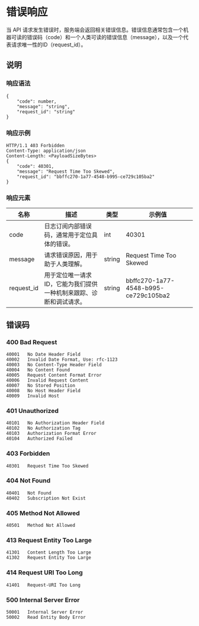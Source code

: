 # 错误响应


当 API 请求发生错误时，服务端会返回相关错误信息。错误信息通常包含一个机器可读的错误码（code）和一个人类可读的错误信息（message），以及一个代表请求唯一性的ID（request_id）。

## 说明

### 响应语法

	{
		"code": number,
		"message": "string",
		"request_id": "string"
	}

### 响应示例

	HTTP/1.1 403 Forbidden
	Content-Type: application/json
	Content-Length: <PayloadSizeBytes>
	{
		"code": 40301,
		"message": "Request Time Too Skewed",
		"request_id": "bbffc270-1a77-4548-b995-ce729c105ba2"
	}
    
### 响应元素

|    名称    |                                描述                                |  类型  |                示例值                |
|------------|--------------------------------------------------------------------|--------|--------------------------------------|
| code       | 日志订阅内部错误码，通常用于定位具体的错误。                       | int    | 40301                                |
| message    | 请求错误原因，用于助于人类理解。                                   | string | Request Time Too Skewed              |
| request_id | 用于定位唯一请求ID，它能为我们提供一种机制来跟踪、诊断和调试请求。 | string | bbffc270-1a77-4548-b995-ce729c105ba2 |

## 错误码

### 400 Bad Request

	40001	No Date Header Field
	40002	Invalid Date Format, Use: rfc-1123
	40003	No Content-Type Header Field
	40004	No Content Found
	40005	Request Content Format Error
	40006	Invalid Request Content
	40007	No Stored Position
	40008	No Host Header Field
	40009	Invalid Host

### 401 Unauthorized

	40101	No Authorization Header Field
	40102	No Authorization Tag
	40103	Authorization Format Error
	40104	Authorized Failed

### 403 Forbidden

	40301	Request Time Too Skewed

### 404 Not Found

	40401	Not Found
	40402	Subscription Not Exist

### 405 Method Not Allowed

	40501	Method Not Allowed

### 413 Request Entity Too Large

	41301	Content Length Too Large
	41302	Request Entity Too Large

### 414 Request URI Too Long

	41401	Request-URI Too Long

### 500 Internal Server Error

	50001	Internal Server Error
	50002	Read Entity Body Error
